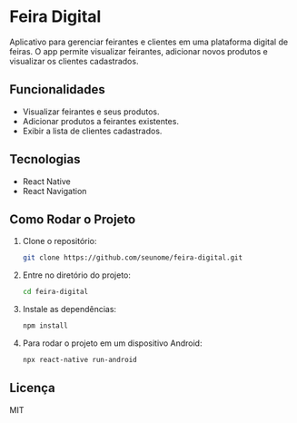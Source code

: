 # Feira Digital

Aplicativo para gerenciar feirantes e clientes em uma plataforma digital de feiras. O app permite visualizar feirantes, adicionar novos produtos e visualizar os clientes cadastrados.

## Funcionalidades

- Visualizar feirantes e seus produtos.
- Adicionar produtos a feirantes existentes.
- Exibir a lista de clientes cadastrados.

## Tecnologias

- React Native
- React Navigation

## Como Rodar o Projeto

1. Clone o repositório:

    ```bash
    git clone https://github.com/seunome/feira-digital.git
    ```

2. Entre no diretório do projeto:

    ```bash
    cd feira-digital
    ```

3. Instale as dependências:

    ```bash
    npm install
    ```

4. Para rodar o projeto em um dispositivo Android:

    ```bash
    npx react-native run-android
    ```

## Licença

MIT
